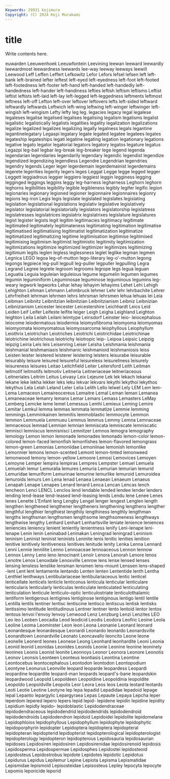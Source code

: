 ```yaml
---
Keywords: 29931 kojimura
Copyright: (C) 2024 Koji Murakami
---
```


# title

Write contents here.



euwarden Leeuwenhoek Leeuwfontein Leevining leewan leeward leewardly leewardmost leewardness leewards
lee-way leeway leeways leewill Leewood Leff Leffen Leffert Lefkowitz Lefor
Lefors lefsel lefsen left left-bank left-brained lefter leftest left-eyed left-eyedness
left-foot left-footed left-footedness left-footer left-hand left-handed left-handedly left-handedness left-hander left-handiness
lefties leftish leftism leftisms Leftist leftist leftists left-laid left-lay left-legged
left-leggedness leftments leftmost leftness left-off Lefton left-over leftover leftovers lefts
left-sided leftward leftwardly leftwards Leftwich left-wing leftwing left-winger leftwinger left-wingish
left-wingism Lefty lefty leg leg. legacies legacy legal legalese legaleses
legalise legalised legalises legalising legalism legalisms legalist legalistic legalistically legalists
legalities legality legalization legalizations legalize legalized legalizes legalizing legally legalness
legals legantine legantinelegatary Legaspi legatary legate legated legatee legatees legates
legateship legateships legati legatine legating legation legationary legations legative legato
legator legatorial legators legatory legatos legature legatus Legazpi leg-bail legbar
leg-break leg-breaker lege legend legenda legendarian legendaries legendarily legendary legendic
legendist legendize legendized legendizing legendless Legendre Legendrian legendries legendry legends
Leger leger legerdemain legerdemainist legerdemains legerete legerities legerity legers leges
Leggat Legge legge legged legger Leggett leggiadrous leggier leggiero leggiest
leggin legginess legging legginged leggings leggins leggy leg-harness legharness Leghorn
leghorn leghorns legibilities legibility legible legibleness legibly legifer legific legion
legionaries legionary legioned legioner legionnaire legionnaires legionry legions leg-iron Legis
legis legislate legislated legislates legislating legislation legislational legislations legislativ legislative
legislatively legislator legislatorial legislatorially legislators legislatorship legislatress legislatresses legislatrices legislatrix
legislatrixes legislature legislatures legist legister legists legit legitim legitimacies legitimacy
legitimate legitimated legitimately legitimateness legitimating legitimation legitimatise legitimatised legitimatising legitimatist
legitimatization legitimatize legitimatized legitimatizing legitime legitimisation legitimise legitimised legitimising legitimism
legitimist legitimistic legitimity legitimization legitimizations legitimize legitimized legitimizer legitimizes legitimizing
legitimum legits leglen legless leglessness leglet leglike legman legmen Legnica
LEGO legoa leg-of-mutton lego-literary leg-o'-mutton legong legongs legpiece leg-pull legpull
leg-puller legpuller legpulling Legra Legrand Legree legrete legroom legrooms legrope
legs legua leguan Leguatia Leguia leguleian leguleious legume legumelin legumen
legumes legumin leguminiform Leguminosae leguminose leguminous legumins leg-weary legwork legworks
Lehar lehay lehayim lehayims Lehet Lehi Lehigh Lehighton Lehman Lehmann
Lehmbruck lehmer Lehr lehr lehrbachite Lehrer Lehrfreiheit lehrman lehrmen lehrs
lehrsman lehrsmen lehua lehuas lei Leia Leibman Leibnitz Leibnitzian leibnitzian
Leibnitzianism Leibniz Leibnizian Leibnizianism Leicester leicester Leicestershire Leichhardt Leics Leid
Leiden Leif Leifer Leifeste leifite leiger Leigh Leigha Leighland Leighton
leighton Leila Leilah Leilani leimtype Leinsdorf Leinster leio- leiocephalous leiocome
leiodermatous leiodermia leiomyofibroma leiomyoma leiomyomas leiomyomata leiomyomatous leiomyosarcoma leiophyllous Leiophyllum
Leiothrix Leiotrichan Leiotriches Leiotrichi Leiotrichidae Leiotrichinae leiotrichine leiotrichous leiotrichy leiotropic
leip- Leipoa Leipsic Leipzig leipzig Leiria Leis leis Leisenring Leiser
Leisha Leishmania leishmania leishmanial leishmaniasis leishmanic leishmanioid leishmaniosis leiss Leisten
leister leistered leisterer leistering leisters leisurabe leisurable leisurably leisure leisured
leisureful leisureless leisureliness leisurely leisureness leisures Leitao Leitchfield Leiter Leitersford
Leith Leitman leitmotif leitmotifs leitmotiv Leitneria Leitneriaceae leitneriaceous Leitneriales Leitrim
Leitus Leivasy Leix Lejeune Lek lek lekach lekanai lekane leke
lekha lekker leks leku lekvar lekvars lekythi lekythoi lekythos lekythus
Lela Lelah Leland Leler Lelia Lelith Lello lelwel Lely LEM
Lem lem- Lema Lemaceon Lemaireocereus Lemaitre Lemal Leman leman Lemanea
Lemaneaceae lemanry lemans Lemar Lemars Lemass Lemasters LeMay Lemberg Lemcke
leme lemel Lemessus Lemhi Lemieux Leming Lemire Lemitar Lemkul lemma
lemmas lemmata lemmatize Lemmie lemming lemmings Lemminkainen lemmitis lemmoblastic lemmocyte
Lemmon lemmon Lemmuela Lemmueu Lemmus lemmus Lemmy Lemna Lemnaceae lemnaceous
lemnad Lemnian lemnian lemniscata lemniscate lemniscatic lemnisci lemniscus lemnisnisci Lemnitzer
Lemnos lemogra lemography lemology Lemon lemon lemonade lemonades lemonado lemon-color
lemon-colored lemon-faced lemonfish lemonfishes lemon-flavored lemongrass lemon-green Lemonias Lemoniidae Lemoniinae
lemonish lemonlike Lemonnier lemons lemon-scented Lemont lemon-tinted lemonweed lemonwood lemony
lemon-yellow Lemoore Lemosi Lemovices Lemoyen Lemoyne Lemper lempira lempiras Lempres
Lempster Lemuel Lemuela Lemuelah lemur Lemuralia lemures Lemuria Lemurian lemurian
lemurid Lemuridae lemuriform Lemurinae lemurine lemurlike lemuroid Lemuroidea lemuroids lemurs
Len Lena lenad Lenaea Lenaean Lenaeum Lenaeus Lenapah Lenape Lenapes
Lenard lenard Lenca Lencan Lencas lench lencheon Lenci LENCL Lenclos
lend lendable lended lendee lender lenders lending lend-lease lend-leased lend-leasing
lends Lendu lene Lenee Lenes lenes Lenette L'Enfant leng Lengby
Lengel lenger lengest Lenglen length lengthen lengthened lengthener lengtheners lengthening
lengthens lengther lengthful lengthier lengthiest lengthily lengthiness lengthly lengthman lengths
lengthsman lengthsmen lengthsome lengthsomeness lengthways lengthwise lengthy Lenhard Lenhart Lenhartsville
leniate lenience leniences leniencies leniency lenient leniently lenientness lenify Leni-lenape
leni-lenape Lenin lenin Leninabad Leninakan Leningrad leningrad Leninism leninism Leninist
leninist leninists Leninite lenis lenitic lenities lenition lenitive lenitively lenitiveness
lenitives lenitude lenity Lenka Lenna Lennard Lenni Lennie lennilite Lenno
Lennoaceae lennoaceous Lennon lennow Lennox Lenny Leno leno lenocinant Lenoir
Lenora Lenorah Lenore lenos Lenotre Lenox Lenoxdale Lenoxville Lenrow lens
lense lensed lenses lensing lensless lenslike lensman lensmen lens-mount Lenssen
lens-shaped -lent Lent lent lentamente lentando Lenten lenten Lententide lenth
Lentha Lenthiel lenthways Lentibulariaceae lentibulariaceous lentic lenticel lenticellate lenticels lenticle
lenticonus lenticula lenticular lenticulare lenticularis lenticularly lenticulas lenticulate lenticulated lenticulating
lenticulation lenticule lenticulo-optic lenticulostriate lenticulothalamic lentiform lentigerous lentigines lentiginose lentiginous
lentigo lentil lentile Lentilla lentils lentiner lentisc lentiscine lentisco lentiscus
lentisk lentisks lentissimo lentitude lentitudinous Lentner lentner lento lentoid lentor
lentos lentous lenvoi l'envoy lenvoy Lenwood Lenz Lenzburg Lenzi Lenzites
LEO Leo leo Leoben Leocadia Leod leodicid Leodis Leodora Leofric
Leoine Leola Leoline Leoma Leominster Leon leon Leona Leonanie Leonard
leonard Leonardesque leonardesque Leonardi Leonardo leonardo Leonardsville Leonardtown Leonardville Leonato
Leoncavallo leoncito Leone leone Leonelle Leonerd leones Leonese Leong Leonhard
leonhardite Leoni Leonia Leonid leonid Leonidas Leonides Leonids Leonie Leonine
leonine leoninely leonines Leonis Leonist leonite Leonnoys Leonor Leonora Leonore
Leonotis Leonov Leonsis Leonteen Leonteus leontiasis Leontina Leontine Leontocebus leontocephalous
Leontodon leontodon Leontopodium Leontyne Leonurus Leonville leopard leoparde leopardess Leopardi
leopardine leopardite leopard-man leopards leopard's-bane leopardskin leopardwood Leopold Leopoldeen Leopoldine
Leopoldinia leopoldite Leopoldo Leopoldville Leopolis Leor Leora Leos leos Leota
leotard leotards Leoti Leotie Leotine Leotyne lep lepa lepadid Lepadidae
lepadoid lepage lepal Lepanto lepargylic Lepargyraea Lepas Lepaute Lepaya Lepcha
leper leperdom lepered lepero lepers lepid lepid- lepidene lepidin lepidine
lepidity Lepidium lepidly lepido- lepidoblastic Lepidodendraceae lepidodendraceous lepidodendrid lepidodendrids lepidodendroid
lepidodendroids Lepidodendron lepidoid Lepidoidei lepidolite lepidomelane Lepidophloios lepidophyllous Lepidophyllum lepidophyte
lepidophytic lepidoporphyrin lepidopter Lepidoptera lepidoptera lepidopteral lepidopteran lepidopterid lepidopterist lepidopterological
lepidopterologist lepidopterology lepidopteron lepidopterous Lepidosauria lepidosaurian lepidoses Lepidosiren lepidosiren Lepidosirenidae
lepidosirenoid lepidosis Lepidosperma Lepidospermae Lepidosphes Lepidostei lepidosteoid Lepidosteus Lepidostrobus lepidote
Lepidotes lepidotic Lepidotus Lepidurus Lepidus Lepilemur Lepine Lepiota Lepisma Lepismatidae
Lepismidae lepismoid Lepisosteidae Lepisosteus Lepley lepocyta lepocyte Lepomis leporicide leporid

